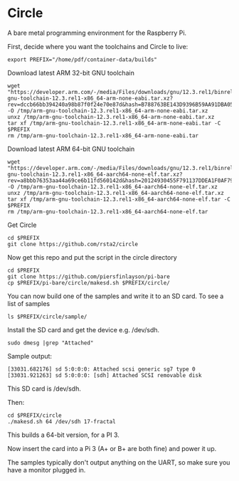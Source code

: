 # Circle

A bare metal programming environment for the Raspberry Pi.

First, decide where you want the toolchains and Circle to live:
```
export PREFIX="/home/pdf/container-data/builds"
```

Download latest ARM 32-bit GNU toolchain
```
wget "https://developer.arm.com/-/media/Files/downloads/gnu/12.3.rel1/binrel/arm-gnu-toolchain-12.3.rel1-x86_64-arm-none-eabi.tar.xz?rev=dccb66bb394240a98b87f0f24e70e87d&hash=B788763BE143D9396B59AA91DBA056B6" -O /tmp/arm-gnu-toolchain-12.3.rel1-x86_64-arm-none-eabi.tar.xz
unxz /tmp/arm-gnu-toolchain-12.3.rel1-x86_64-arm-none-eabi.tar.xz
tar xf /tmp/arm-gnu-toolchain-12.3.rel1-x86_64-arm-none-eabi.tar -C $PREFIX
rm /tmp/arm-gnu-toolchain-12.3.rel1-x86_64-arm-none-eabi.tar
```

Download latest ARM 64-bit GNU toolchain
```
wget "https://developer.arm.com/-/media/Files/downloads/gnu/12.3.rel1/binrel/arm-gnu-toolchain-12.3.rel1-x86_64-aarch64-none-elf.tar.xz?rev=a8bbb76353aa44a69ce6b11fd560142d&hash=20124930455F791137DDEA1F0AF79B10" -O /tmp/arm-gnu-toolchain-12.3.rel1-x86_64-aarch64-none-elf.tar.xz
unxz /tmp/arm-gnu-toolchain-12.3.rel1-x86_64-aarch64-none-elf.tar.xz
tar xf /tmp/arm-gnu-toolchain-12.3.rel1-x86_64-aarch64-none-elf.tar -C $PREFIX
rm /tmp/arm-gnu-toolchain-12.3.rel1-x86_64-aarch64-none-elf.tar
```

Get Circle
```
cd $PREFIX
git clone https://github.com/rsta2/circle
```

Now get this repo and put the script in the circle directory
```
cd $PREFIX
git clone https://github.com/piersfinlayson/pi-bare
cp $PREFIX/pi-bare/circle/makesd.sh $PREFIX/circle/
```

You can now build one of the samples and write it to an SD card.  To see a list of samples
```
ls $PREFIX/circle/sample/
```

Install the SD card and get the device e.g. /dev/sdh.
```
sudo dmesg |grep "Attached"
```

Sample output:
```
[33031.682176] sd 5:0:0:0: Attached scsi generic sg7 type 0
[33031.921263] sd 5:0:0:0: [sdh] Attached SCSI removable disk
```
This SD card is /dev/sdh.

Then:
```
cd $PREFIX/circle
./makesd.sh 64 /dev/sdh 17-fractal
```

This builds a 64-bit version, for a PI 3.

Now insert the card into a Pi 3 (A+ or B+ are both fine) and power it up.

The samples typically don't output anything on the UART, so make sure you have a monitor plugged in.
